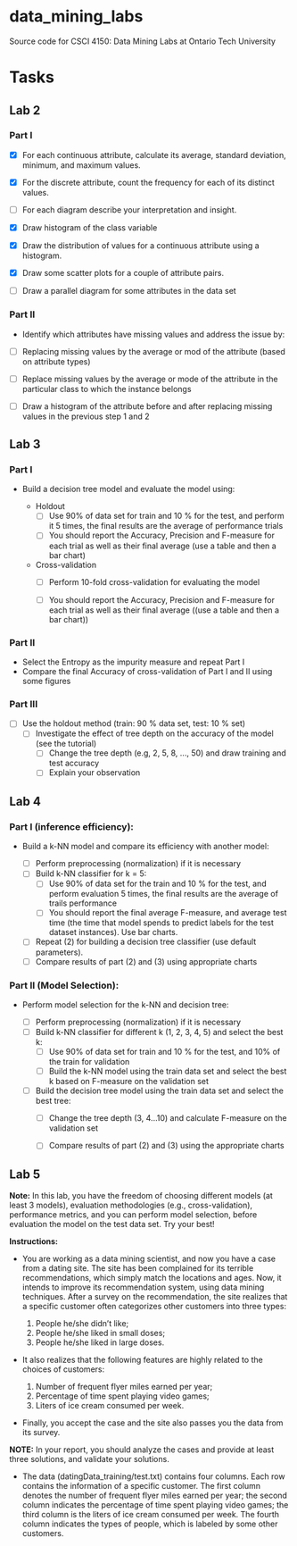 # data_mining_labs
Source code for CSCI 4150: Data Mining Labs at Ontario Tech University


# Tasks 

## Lab 2

### Part I 

- [x] For each continuous attribute, calculate its average, standard deviation, minimum, and maximum values.

- [x] For the discrete attribute, count the frequency for each of its distinct values.

- [ ] For each diagram describe your interpretation and insight.

- [x] Draw histogram of the class variable

- [x] Draw the distribution of values for a continuous attribute using a histogram.

- [x] Draw some scatter plots for a couple of attribute pairs.

- [ ] Draw a parallel diagram for some attributes in the data set

### Part II 

- Identify which attributes have missing values and address the issue by: 

- [ ] Replacing missing values by the average or mod of the attribute (based on attribute types)

- [ ] Replace missing values by the average or mode of the attribute in the particular class to which the instance belongs  

- [ ] Draw a histogram of the attribute before and after replacing missing values in the previous step 1 and 2


## Lab 3

### Part I 
- Build a decision tree model and evaluate the model using:

  - Holdout
    - [ ] Use 90% of data set for train and 10 % for the test, and perform it 5 times, the final results are the average of performance trials
    - [ ] You should report the Accuracy, Precision and F-measure for each trial as well as their final average (use a table and then a bar chart)
  - Cross-validation 
    - [ ] Perform 10-fold cross-validation for evaluating the model 
    - [ ] You should report the Accuracy, Precision and F-measure for each trial as well as their final average ((use a table and then a bar chart))


### Part II
- Select the Entropy as the impurity measure and repeat Part I 
- Compare the final Accuracy of cross-validation of Part I and II using some figures 

### Part III
- [ ] Use the holdout method (train: 90 % data set, test: 10 % set) 
    - [ ] Investigate the effect of tree depth on the accuracy of the model (see the tutorial)
      - [ ] Change the tree depth (e.g, 2, 5, 8, ..., 50) and draw training and test accuracy 
      - [ ] Explain your observation 

## Lab 4

### Part I (inference efficiency):

- Build a k-NN model and compare its efficiency with another model:

  - [ ] Perform preprocessing (normalization) if it is necessary
  - [ ] Build k-NN classifier for k = 5:  
    - [ ] Use 90% of data set for the train and 10 % for the test, and perform evaluation 5 times, the final results are the average of trails performance
    - [ ] You should report the final average F-measure, and average test time (the time that model spends to predict labels for the test dataset instances). Use bar charts.
  - [ ] Repeat (2) for building a decision tree classifier (use default parameters). 
  - [ ] Compare results of part (2) and (3) using appropriate charts

### Part II (Model Selection): 
- Perform model selection for the k-NN and decision tree:

  - [ ] Perform preprocessing (normalization) if it is necessary
  - [ ] Build k-NN classifier for different k (1, 2, 3, 4, 5) and select the best k: 
      - [ ] Use 90% of data set for train and 10 % for the test,  and 10% of the train for validation
      - [ ] Build the k-NN model using the train data set and select the best k based on F-measure on the validation set
  - [ ] Build the decision tree model using the train data set and select the best tree:
      - [ ] Change the tree depth (3, 4...10) and calculate F-measure on the validation set
      - [ ] Compare results of part (2) and (3) using the appropriate charts



## Lab 5 

**Note:** In this lab, you have the freedom of choosing different models (at least 3 models), evaluation methodologies  (e.g., cross-validation), performance metrics, and you can perform model selection, before evaluation the model on the test data set. Try your best!

**Instructions:**
- You are working as a data mining scientist, and now you have a case from a dating site. The site has been complained for its terrible recommendations, which simply match the locations and ages. Now, it intends to improve its recommendation system, using data mining techniques. After a survey on the recommendation, the site realizes that a specific customer often categorizes other customers into three types:
    1. People he/she didn’t like;
    2. People he/she liked in small doses;
    3. People he/she liked in large doses.
  
- It also realizes that the following features are highly related to the choices of customers:
    1. Number of frequent flyer miles earned per year;
    2. Percentage of time spent playing video games;
    3. Liters of ice cream consumed per week.


- Finally, you accept the case and the site also passes you the data from its survey.  

**NOTE:** In your report, you should analyze the cases and provide at least three solutions, and validate your solutions. 

- The data (datingData_training/test.txt) contains four columns. Each row contains the information of a specific customer. The first column denotes the number of frequent flyer miles earned per year; the second column indicates the percentage of time spent playing video games; the third column is the liters of ice cream consumed per week. The fourth column indicates the types of people, which is labeled by some other customers. 

